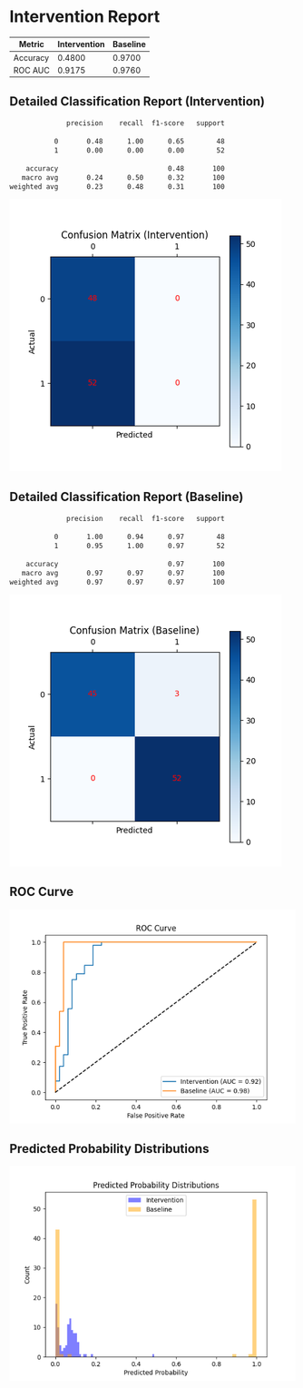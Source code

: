 
# Intervention Report

| Metric           | Intervention | Baseline |
|------------------|--------------|----------|
| Accuracy         | 0.4800     | 0.9700   |
| ROC AUC          | 0.9175     | 0.9760   |

## Detailed Classification Report (Intervention)

```
              precision    recall  f1-score   support

           0       0.48      1.00      0.65        48
           1       0.00      0.00      0.00        52

    accuracy                           0.48       100
   macro avg       0.24      0.50      0.32       100
weighted avg       0.23      0.48      0.31       100

```
![Confusion Matrix (Intervention)](/intervention_reports/f8161_m1.0_a10.0/confusion_matrix_intervention.png)

## Detailed Classification Report (Baseline)

```
              precision    recall  f1-score   support

           0       1.00      0.94      0.97        48
           1       0.95      1.00      0.97        52

    accuracy                           0.97       100
   macro avg       0.97      0.97      0.97       100
weighted avg       0.97      0.97      0.97       100

```
![Confusion Matrix (Baseline)](/intervention_reports/f8161_m1.0_a10.0/confusion_matrix_baseline.png)

## ROC Curve

![ROC Curve](/intervention_reports/f8161_m1.0_a10.0/roc_curve.png)

## Predicted Probability Distributions

![Probability Distributions](/intervention_reports/f8161_m1.0_a10.0/probability_distributions.png)
